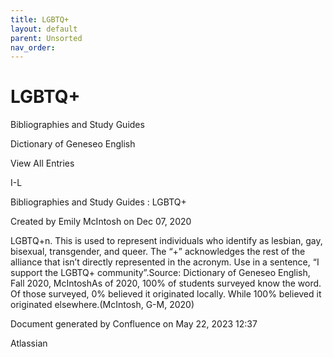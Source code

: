 ```yaml
---
title: LGBTQ+
layout: default
parent: Unsorted
nav_order:
---
```


# LGBTQ+

Bibliographies and Study Guides

Dictionary of Geneseo English

View All Entries

I-L

Bibliographies and Study Guides : LGBTQ+

Created by  Emily McIntosh on Dec 07, 2020

LGBTQ+n. This is used to represent individuals who identify as lesbian, gay, bisexual, transgender, and queer. The “+” acknowledges the rest of the alliance that isn’t directly represented in the acronym. Use in a sentence, “I support the LGBTQ+ community”.Source: Dictionary of Geneseo English, Fall 2020, McIntoshAs of 2020, 100% of students surveyed know the word. Of those surveyed, 0% believed it originated locally. While 100% believed it originated elsewhere.(McIntosh, G-M, 2020)

Document generated by Confluence on May 22, 2023 12:37

Atlassian
